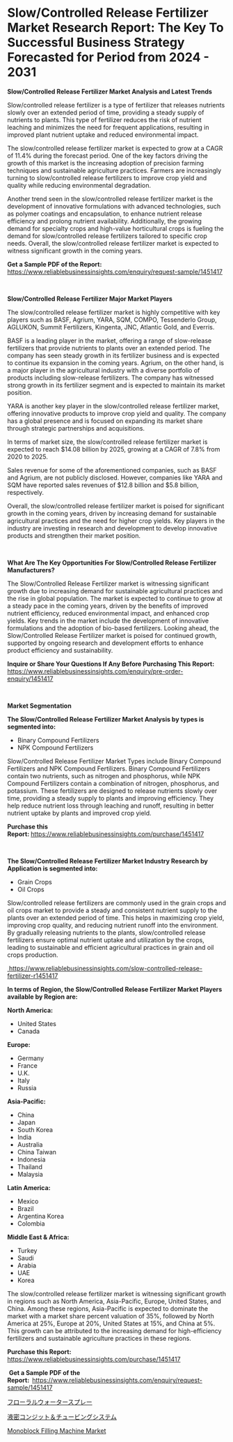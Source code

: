 <p><h1>Slow/Controlled Release Fertilizer Market Research Report: The Key To Successful Business Strategy Forecasted for Period from 2024 - 2031</h1></p><p><strong>Slow/Controlled Release Fertilizer Market Analysis and Latest Trends</strong></p>
<p><p>Slow/controlled release fertilizer is a type of fertilizer that releases nutrients slowly over an extended period of time, providing a steady supply of nutrients to plants. This type of fertilizer reduces the risk of nutrient leaching and minimizes the need for frequent applications, resulting in improved plant nutrient uptake and reduced environmental impact.</p><p>The slow/controlled release fertilizer market is expected to grow at a CAGR of 11.4% during the forecast period. One of the key factors driving the growth of this market is the increasing adoption of precision farming techniques and sustainable agriculture practices. Farmers are increasingly turning to slow/controlled release fertilizers to improve crop yield and quality while reducing environmental degradation.</p><p>Another trend seen in the slow/controlled release fertilizer market is the development of innovative formulations with advanced technologies, such as polymer coatings and encapsulation, to enhance nutrient release efficiency and prolong nutrient availability. Additionally, the growing demand for specialty crops and high-value horticultural crops is fueling the demand for slow/controlled release fertilizers tailored to specific crop needs. Overall, the slow/controlled release fertilizer market is expected to witness significant growth in the coming years.</p></p>
<p><strong>Get a Sample PDF of the Report:&nbsp;</strong> <a href="https://www.reliablebusinessinsights.com/enquiry/request-sample/1451417">https://www.reliablebusinessinsights.com/enquiry/request-sample/1451417</a></p>
<p>&nbsp;</p>
<p><strong>Slow/Controlled Release Fertilizer Major Market Players</strong></p>
<p><p>The slow/controlled release fertilizer market is highly competitive with key players such as BASF, Agrium, YARA, SQM, COMPO, Tessenderlo Group, AGLUKON, Summit Fertilizers, Kingenta, JNC, Atlantic Gold, and Everris. </p><p>BASF is a leading player in the market, offering a range of slow-release fertilizers that provide nutrients to plants over an extended period. The company has seen steady growth in its fertilizer business and is expected to continue its expansion in the coming years. Agrium, on the other hand, is a major player in the agricultural industry with a diverse portfolio of products including slow-release fertilizers. The company has witnessed strong growth in its fertilizer segment and is expected to maintain its market position.</p><p>YARA is another key player in the slow/controlled release fertilizer market, offering innovative products to improve crop yield and quality. The company has a global presence and is focused on expanding its market share through strategic partnerships and acquisitions. </p><p>In terms of market size, the slow/controlled release fertilizer market is expected to reach $14.08 billion by 2025, growing at a CAGR of 7.8% from 2020 to 2025. </p><p>Sales revenue for some of the aforementioned companies, such as BASF and Agrium, are not publicly disclosed. However, companies like YARA and SQM have reported sales revenues of $12.8 billion and $5.8 billion, respectively.</p><p>Overall, the slow/controlled release fertilizer market is poised for significant growth in the coming years, driven by increasing demand for sustainable agricultural practices and the need for higher crop yields. Key players in the industry are investing in research and development to develop innovative products and strengthen their market position.</p></p>
<p>&nbsp;</p>
<p><strong>What Are The Key Opportunities For Slow/Controlled Release Fertilizer Manufacturers?</strong></p>
<p><p>The Slow/Controlled Release Fertilizer market is witnessing significant growth due to increasing demand for sustainable agricultural practices and the rise in global population. The market is expected to continue to grow at a steady pace in the coming years, driven by the benefits of improved nutrient efficiency, reduced environmental impact, and enhanced crop yields. Key trends in the market include the development of innovative formulations and the adoption of bio-based fertilizers. Looking ahead, the Slow/Controlled Release Fertilizer market is poised for continued growth, supported by ongoing research and development efforts to enhance product efficiency and sustainability.</p></p>
<p><strong>Inquire or Share Your Questions If Any Before Purchasing This Report:</strong> <a href="https://www.reliablebusinessinsights.com/enquiry/pre-order-enquiry/1451417">https://www.reliablebusinessinsights.com/enquiry/pre-order-enquiry/1451417</a></p>
<p>&nbsp;</p>
<p><strong>Market Segmentation</strong></p>
<p><strong>The Slow/Controlled Release Fertilizer Market Analysis by types is segmented into:</strong></p>
<p><ul><li>Binary Compound Fertilizers</li><li>NPK Compound Fertilizers</li></ul></p>
<p><p>Slow/Controlled Release Fertilizer Market Types include Binary Compound Fertilizers and NPK Compound Fertilizers. Binary Compound Fertilizers contain two nutrients, such as nitrogen and phosphorus, while NPK Compound Fertilizers contain a combination of nitrogen, phosphorus, and potassium. These fertilizers are designed to release nutrients slowly over time, providing a steady supply to plants and improving efficiency. They help reduce nutrient loss through leaching and runoff, resulting in better nutrient uptake by plants and improved crop yield.</p></p>
<p><strong>Purchase this Report:&nbsp;</strong><a href="https://www.reliablebusinessinsights.com/purchase/1451417">https://www.reliablebusinessinsights.com/purchase/1451417</a></p>
<p>&nbsp;</p>
<p><strong>The Slow/Controlled Release Fertilizer Market Industry Research by Application is segmented into:</strong></p>
<p><ul><li>Grain Crops</li><li>Oil Crops</li></ul></p>
<p><p>Slow/controlled release fertilizers are commonly used in the grain crops and oil crops market to provide a steady and consistent nutrient supply to the plants over an extended period of time. This helps in maximizing crop yield, improving crop quality, and reducing nutrient runoff into the environment. By gradually releasing nutrients to the plants, slow/controlled release fertilizers ensure optimal nutrient uptake and utilization by the crops, leading to sustainable and efficient agricultural practices in grain and oil crops production.</p></p>
<p><a href="https://www.reliablebusinessinsights.com/slow-controlled-release-fertilizer-r1451417">&nbsp;https://www.reliablebusinessinsights.com/slow-controlled-release-fertilizer-r1451417</a></p>
<p><strong>In terms of Region, the Slow/Controlled Release Fertilizer Market Players available by Region are:</strong></p>
<p>
    <p> <strong> North America: </strong>
        <ul>
            <li>United States</li>
            <li>Canada</li>
        </ul>
        </p> 
    <p> <strong> Europe: </strong>
        <ul>
            <li>Germany</li>
            <li>France</li>
            <li>U.K.</li>
            <li>Italy</li>
            <li>Russia</li>
        </ul>
        </p> 
    <p> <strong> Asia-Pacific: </strong>
        <ul>
            <li>China</li>
            <li>Japan</li>
            <li>South Korea</li>
            <li>India</li>
            <li>Australia</li>
            <li>China Taiwan</li>
            <li>Indonesia</li>
            <li>Thailand</li>
            <li>Malaysia</li>
        </ul>
        </p> 
    <p> <strong> Latin America: </strong>
        <ul>
            <li>Mexico</li>
            <li>Brazil</li>
            <li>Argentina Korea</li>
            <li>Colombia</li>
        </ul>
        </p> 
    <p> <strong> Middle East & Africa: </strong>
        <ul>
            <li>Turkey</li>
            <li>Saudi</li>
            <li>Arabia</li>
            <li>UAE</li>
            <li>Korea</li>
        </ul>
    </p>
    </p>
<p><p>The slow/controlled release fertilizer market is witnessing significant growth in regions such as North America, Asia-Pacific, Europe, United States, and China. Among these regions, Asia-Pacific is expected to dominate the market with a market share percent valuation of 35%, followed by North America at 25%, Europe at 20%, United States at 15%, and China at 5%. This growth can be attributed to the increasing demand for high-efficiency fertilizers and sustainable agriculture practices in these regions.</p></p>
<p><strong>Purchase this Report: </strong><a href="https://www.reliablebusinessinsights.com/purchase/1451417">https://www.reliablebusinessinsights.com/purchase/1451417</a></p>
<p>&nbsp;<strong>Get a Sample PDF of the Report:&nbsp;&nbsp;</strong><a href="https://www.reliablebusinessinsights.com/enquiry/request-sample/1451417">https://www.reliablebusinessinsights.com/enquiry/request-sample/1451417</a></p>
<p><strong></strong></p>
<p><p><a href="https://github.com/SantosDicki04/Market-Research-Report-List-2/blob/main/8360526137108.md">フローラルウォータースプレー</a></p><p><a href="https://github.com/moulafa/Market-Research-Report-List-2/blob/main/4131596137107.md">液密コンジット＆チュービングシステム</a></p><p><a href="https://view.publitas.com/reportprime-1/monoblock-filling-machine-market-size-share-analysis-growth-trends-forecast-2024-2031/">Monoblock Filling Machine Market</a></p></p>